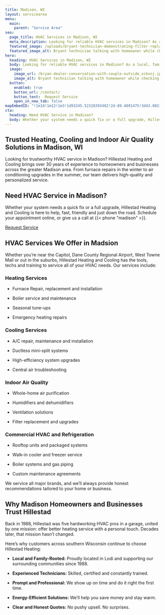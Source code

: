 ```yaml
---
title: Madison, WI
layout: servicearea
menu:
  main:
    parent: "Service Area"
seo:
  page_title: HVAC Services in Madison, WI
  meta_description: Looking for reliable HVAC services in Madison? As a local, family-rooted company, we’ve been serving Madison homes and businesses with expert heating, cooling and indoor air quality solutions since 1988.
  featured_image: /uploads/bryant-technician-demonstrating-filter-replacement-1000.jpg
  featured_image_alt: Bryant technician talking with homeowner while checking air filter and furnace
hero: 
  heading: HVAC Services in Madison, WI
  body: Looking for reliable HVAC services in Madison? As a local, family-rooted company, we’ve been serving Madison homes and businesses with expert heating, cooling and indoor air quality solutions since 1988.
  image: 
    image_url: /bryan-dealer-conversation-with-couple-outside_xckxnj.jpg
    image_alt: Bryant technician talking with homeowner while checking air filter and furnace
  button:
    enabled: true
    button_url: /contact/ 
    button_text:  Request Service
    open_in_new_tab: false
mapEmbedID: "!1m18!1m12!1m3!1d93245.52328393482!2d-89.4091475!3d43.0851225!2m3!1f0!2f0!3f0!3m2!1i1024!2i768!4f13.1!3m3!1m2!1s0x8806536d3a2019ff%3A0x4e0cfcb5ba484198!2sMadison%2C%20WI!5e0!3m2!1sen!2sus!4v1745896853045!5m2!1sen!2sus"
cta:
  heading: Need HVAC Service in Madison?
  body: Whether your system needs a quick fix or a full upgrade, Hillestad Heating and Cooling is here to help, fast, friendly and just down the road. Schedule your appointment online, or give us a call at {{< phone "madison" >}}.
---
```

## Trusted Heating, Cooling and Indoor Air Quality Solutions in Madison, WI

Looking for trustworthy HVAC service in Madison? Hillestad Heating and Cooling brings over 30 years of experience to homeowners and businesses across the greater Madison area. From furnace repairs in the winter to air conditioning upgrades in the summer, our team delivers high-quality and personalized service.

<div class="breakout bg-black flow">
  <h2 class="no-margin">Need HVAC Service in Madison?</h2>
  <p class="site-cta__middle">
Whether your system needs a quick fix or a full upgrade, Hillestad Heating and Cooling is here to help, fast, friendly and just down the road. Schedule your appointment online, or give us a call at {{< phone "madison" >}}.
  </p>
  <a class="btn btn--primary" href="/contact/">Request Service</a>
</div>

## HVAC Services We Offer in Madsion

Whether you’re near the Capitol, Dane County Regional Airport, West Towne Mall or out in the suburbs, Hillestad Heating and Cooling has the tools, techs and training to service all of your HVAC needs. Our services include:

### Heating Services

* Furnace Repair, replacement and installation

* Boiler service and maintenance

* Seasonal tune-ups

* Emergency heating repairs

### Cooling Services

* A/C repair, maintenance and installation 

* Ductless mini-split systems 

* High-efficiency system upgrades

* Central air troubleshooting 

### Indoor Air Quality

* Whole-home air purification

* Humidifiers and dehumidifiers

* Ventilation solutions

* Filter replacement and upgrades

### Commercial HVAC and Refrigeration

* Rooftop units and packaged systems

* Walk-in cooler and freezer service

* Boiler systems and gas piping

* Custom maintenance agreements

We service all major brands, and we’ll always provide honest recommendations tailored to your home or business.

## Why Madison Homeowners and Businesses Trust Hillestad

Back in 1988, Hillestad was five hardworking HVAC pros in a garage, united by one mission: offer better heating service with a personal touch. Decades later, that mission hasn’t changed.

Here’s why customers across southern Wisconsin continue to choose Hillestad Heating:

* **Local and Family-Rooted:** Proudly located in Lodi and supporting our
surrounding communities since 1988.

* **Experienced Technicians:** Skilled, certified and constantly trained.

* **Prompt and Professional:** We show up on time and do it right the first time.

* **Energy-Efficient Solutions:** We’ll help you save money and stay warm.

* **Clear and Honest Quotes:** No pushy upsell. No surprises.